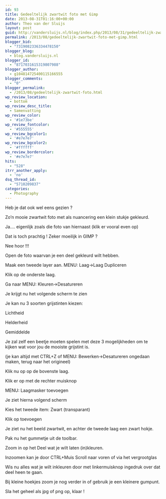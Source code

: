 ```yaml
---
id: 93
title: Gedeeltelijk zwartwit foto met Gimp
date: 2013-08-31T01:16:00+00:00
author: Theo van der Sluijs
layout: post
guid: http://vandersluijs.nl/blog/index.php/2013/08/31/gedeeltelijk-zwartwit-foto/
permalink: /2013/08/gedeeltelijk-zwartwit-foto-met-gimp.html
blogger_bid:
  - "7319082336334478150"
blogger_blog:
  - blog.vandersluijs.nl
blogger_id:
  - "8717031615319807988"
blogger_author:
  - g104814725400115166555
blogger_comments:
  - "0"
blogger_permalink:
  - /2013/08/gedeeltelijk-zwartwit-foto.html
wp_review_location:
  - bottom
wp_review_desc_title:
  - Samenvatting
wp_review_color:
  - '#1e73be'
wp_review_fontcolor:
  - '#555555'
wp_review_bgcolor1:
  - '#e7e7e7'
wp_review_bgcolor2:
  - '#ffffff'
wp_review_bordercolor:
  - '#e7e7e7'
hits:
  - "528"
itrr_another_apply:
  - 'no'
dsq_thread_id:
  - "5710209837"
categories:
  - Photography
---
```

Heb je dat ook wel eens gezien ?

Zo’n mooie zwartwit foto met als nuancering een klein stukje gekleurd.

Ja…. eigenlijk zoals die foto van hiernaast (klik er vooral even op)

Dat is toch prachtig ! Zeker moeilijk in GIMP ?

Nee hoor !!! <!--more-->

Open de foto waarvan je een deel gekleurd wilt hebben.

Maak een tweede layer aan. MENU: Laag->Laag Dupliceren

Klik op de onderste laag.

Ga naar MENU: Kleuren->Desatureren

Je krijgt nu het volgende scherm te zien

Je kan nu 3 soorten grijstinten kiezen:
  
Lichtheid
  
Helderheid
  
Gemiddelde

Je zal zelf een beetje moeten spelen met deze 3 mogelijkheden om te kijken wat voor jou de mooiste grijstint is.

(je kan altijd met CTRL+Z of MENU: Bewerken->Desatureren ongedaan maken, terug naar het origineel)

Klik nu op op de bovenste laag.

Klik er op met de rechter muisknop

MENU: Laagmasker toevoegen

Je ziet hierna volgend scherm

Kies het tweede item: Zwart (transparant)

Klik op toevoegen

Je ziet nu het beeld zwartwit, en achter de tweede laag een zwart hokje.

Pak nu het gummetje uit de toolbar.

Zoom in op het Deel wat je wilt laten (in)kleuren.

Inzoomen kan je door CTRL+Muis Scroll naar voren of via het vergrootglas

Wis nu alles wat je wilt inkleuren door met linkermuisknop ingedruk over dat deel heen te gaan.

Bij kleine hoekjes zoom je nog verder in of gebruik je een kleinere gumpunt.

Sla het geheel als jpg of png op, klaar !